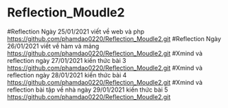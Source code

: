 # Reflection_Moudle2
#Reflection Ngày 25/01/2021 viết về web và php https://github.com/phamdao0220/Reflection_Moudle2.git
#Reflection Ngày 26/01/2021 viết về hàm và mảng https://github.com/phamdao0220/Reflection_Moudle2.git
#Xmind và reflection ngày 27/01/2021 kiến thức bài 3 https://github.com/phamdao0220/Reflection_Moudle2.git
#Xmind và reflection ngày 28/01/2021 kiến thức bài 4  https://github.com/phamdao0220/Reflection_Moudle2.git
#Xmind và reflection bài tập về nhà ngày 29/01/2021 kiến thức bài 5   https://github.com/phamdao0220/Reflection_Moudle2.git

